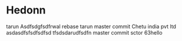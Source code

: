 Hedonn
======

tarun Asdfsdgfsdfrwal rebase
tarun master commit
Chetu india pvt ltd
asdasdfsfsdfsdfsd
tfsdsdarudfsdfn master commit
sctor 63hello


